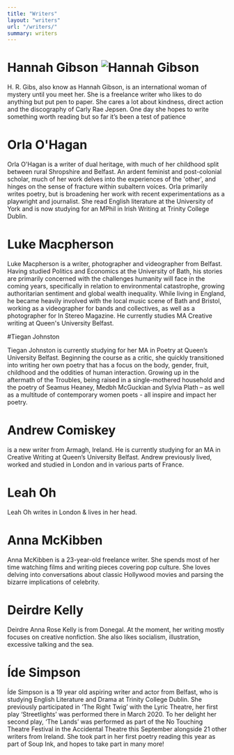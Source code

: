 ```yaml
---
title: "Writers"
layout: "writers"
url: "/writers/"
summary: writers
---
```



# Hannah Gibson ![Hannah Gibson](image.jpg)

H. R. Gibs, also know as Hannah Gibson, is an international woman of mystery until you meet her. She is a freelance writer who likes to do anything but put pen to paper. She cares a lot about kindness, direct action and the discography of Carly Rae Jepsen. One day she hopes to write something worth reading but so far it’s been a test of patience


# Orla O'Hagan

Orla O'Hagan is a writer of dual heritage, with much of her childhood split between rural Shropshire and Belfast. An ardent feminist and post-colonial scholar, much of her work delves into the experiences of the 'other', and hinges on the sense of fracture within subaltern voices. Orla primarily writes poetry, but is broadening her work with recent experimentations as a playwright and journalist. She read English literature at the University of York and is now studying for an MPhil in Irish Writing at Trinity College Dublin.  


# Luke Macpherson

Luke Macpherson is a writer, photographer and videographer from Belfast. Having studied Politics and Economics at the University of Bath, his stories are primarily concerned with the challenges humanity will face in the coming years, specifically in relation to environmental catastrophe, growing authoritarian sentiment and global wealth inequality. While living in England, he became heavily involved with the local music scene of Bath and Bristol, working as a videographer for bands and collectives, as well as a photographer for In Stereo Magazine. He currently studies MA Creative writing at Queen's University Belfast.


#Tiegan Johnston

Tiegan Johnston is currently studying for her MA in Poetry at Queen’s University Belfast.  Beginning the course as a critic, she quickly transitioned into writing her own poetry that has a focus on the body, gender, fruit, childhood and the oddities of human interaction. Growing up in the aftermath of the Troubles, being raised in a single-mothered household and the poetry of Seamus Heaney, Medbh McGuckian and Sylvia Plath – as well as a multitude of contemporary women poets - all inspire and impact her poetry.


# Andrew Comiskey

is a new writer from Armagh, Ireland. He is currently studying for an MA in Creative Writing at Queen’s University Belfast. Andrew previously lived, worked and studied in London and in  various parts of France.


# Leah Oh

Leah Oh writes in London & lives in her head.


# Anna McKibben

Anna McKibben is a 23-year-old freelance writer. She spends most of her time watching films and writing pieces covering pop culture. She loves delving into conversations about classic Hollywood movies and parsing the bizarre implications of celebrity.


# Deirdre Kelly

Deirdre Anna Rose Kelly is from Donegal. At the moment, her writing mostly focuses on creative nonfiction. She also likes socialism, illustration, excessive talking and the sea.


# Íde Simpson

Íde Simpson is a 19 year old aspiring writer and actor from Belfast, who is studying English Literature and Drama at Trinity College Dublin. She previously participated in ‘The Right Twig’ with the Lyric Theatre, her first play ‘Streetlights’ was performed there in March 2020. To her delight her second play, ‘The Lands’ was performed as part of the No Touching Theatre Festival in the Accidental Theatre this September alongside 21 other writers from Ireland. She took part in her first poetry reading this year as part of Soup Ink, and hopes to take part in many more!
